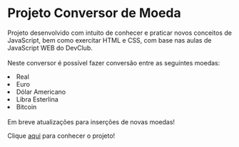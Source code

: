 <h1>Projeto Conversor de Moeda</h1>
<p>Projeto desenvolvido com intuito de conhecer e praticar novos conceitos de JavaScript, bem como exercitar HTML e CSS, com base nas aulas de JavaScript WEB do DevClub.<br><br>
Neste conversor é possível fazer conversão entre as seguintes moedas:<br>
<li>Real</li>
<li>Euro</li>
<li>Dólar Americano</li>
<li>Libra Esterlina</li>
<li>Bitcoin</li><br>
Em breve atualizações para inserções de novas moedas!</p>
Clique <a href="https://limandrei.github.io/projeto-conversor-de-moeda/">aqui</a> para conhecer o projeto!
